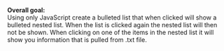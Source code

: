 <b>Overall goal:</b><br>
Using only JavaScript create a bulleted list that when clicked will show a bulleted nested list. When the list is clicked again the nested list will then not be shown. When clicking on one of the items in the nested list it will show you information that is pulled from .txt file. 
